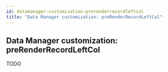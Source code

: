 ```yaml
---
id: datamanager-customization-prerenderrecordleftcol
title: "Data Manager customization: preRenderRecordLeftCol"
---
```


## Data Manager customization: preRenderRecordLeftCol

TODO

